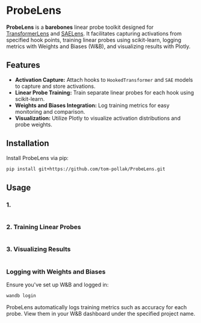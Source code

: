 # ProbeLens

**ProbeLens** is a **barebones** linear probe toolkit designed for [TransformerLens](https://github.com/TransformerLensOrg/TransformerLens) and [SAELens](https://github.com/jbloomAus/SAELens). It facilitates capturing activations from specified hook points, training linear probes using scikit-learn, logging metrics with Weights and Biases (W&B), and visualizing results with Plotly.

## Features

- **Activation Capture:** Attach hooks to `HookedTransformer` and `SAE` models to capture and store activations.
- **Linear Probe Training:** Train separate linear probes for each hook using scikit-learn.
- **Weights and Biases Integration:** Log training metrics for easy monitoring and comparison.
- **Visualization:** Utilize Plotly to visualize activation distributions and probe weights.

## Installation

Install ProbeLens via pip:

```bash
pip install git+https://github.com/tom-pollak/ProbeLens.git
```

## Usage

### 1.

```python
```

### 2. Training Linear Probes

```python
```

### 3. Visualizing Results

```python
```

### Logging with Weights and Biases

Ensure you've set up W&B and logged in:

```bash
wandb login
```

ProbeLens automatically logs training metrics such as accuracy for each probe. View them in your W&B dashboard under the specified project name.


